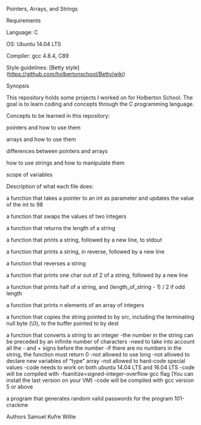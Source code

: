 Pointers, Arrays, and Strings

Requirements

Language: C

OS: Ubuntu 14.04 LTS

Compiler: gcc 4.8.4, C89

Style guidelines: [Betty style] (https://github.com/holbertonschool/Betty/wiki)

Synopsis

This repository holds some projects I worked on for Holberton School. The goal is to learn coding and concepts through the C programming language.



Concepts to be learned in this repository:

pointers and how to use them

arrays and how to use them

differences between pointers and arrays

how to use strings and how to manipulate them

scope of variables

Description of what each file does:

a function that takes a pointer to an int as parameter and updates the value of the int to 98

a function that swaps the values of two integers

a function that returns the length of a string

a function that prints a string, followed by a new line, to stdout

a function that prints a string, in reverse, followed by a new line

a function that reverses a string

a function that prints one char out of 2 of a string, followed by a new line

a function that prints half of a string, and (length_of_string - 1) / 2 if odd length

a function that prints n elements of an array of integers

a function that copies the string pointed to by src, including the terminating null byte (\0), to the buffer pointed to by dest

a function that converts a string to an integer -the number in the string can be preceded by an infinite number of characters -need to take into account all the - and + signs before the number -if there are no numbers in the string, the function must return 0 -not allowed to use long -not allowed to declare new variables of “type” array -not allowed to hard-code special values -code needs to work on both ubuntu 14.04 LTS and 16.04 LTS -code will be compiled with -fsanitize=signed-integer-overflow gcc flag (You can install the last version on your VM) -code will be compiled with gcc version 5 or above

a program that generates random valid passwords for the program 101-crackme

Authors
Samuel Kufre Willie
